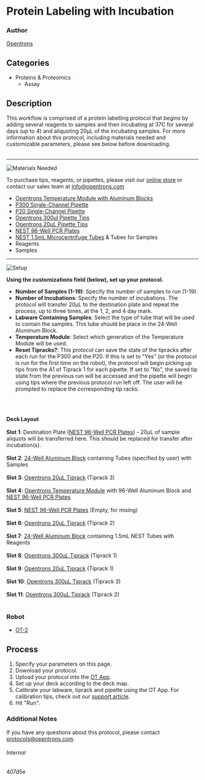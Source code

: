 # Protein  Labeling with Incubation

### Author
[Opentrons](http://www.opentrons.com/)

## Categories
* Proteins & Proteomics
    * Assay

## Description
This workflow is comprised of a protein labelling protocol that begins by adding several reagents to samples and then incubating at 37C for several days (up to 4) and aliquoting 20µL of the incubating samples. For more information about this protocol, including materials needed and customizable parameters, please see below before downloading.</br>
</br>

---
![Materials Needed](https://s3.amazonaws.com/opentrons-protocol-library-website/custom-README-images/001-General+Headings/materials.png)

To purchase tips, reagents, or pipettes, please visit our [online store](https://shop.opentrons.com/) or contact our sales team at [info@opentrons.com](mailto:info@opentrons.com)

* [Opentrons Temperature Module with Aluminum Blocks](https://shop.opentrons.com/collections/hardware-modules/products/tempdeck)
* [P300 Single-Channel Pipette](https://shop.opentrons.com/collections/ot-2-pipettes/products/single-channel-electronic-pipette)
* [P20 Single-Channel Pipette](https://shop.opentrons.com/collections/ot-2-pipettes/products/single-channel-electronic-pipette)
* [Opentrons 300µl Pipette Tips](https://shop.opentrons.com/collections/opentrons-tips/products/opentrons-300ul-tips)
* [Opentrons 20µL Pipette Tips](https://shop.opentrons.com/collections/opentrons-tips/products/opentrons-10ul-tips)
* [NEST 96-Well PCR Plates](https://shop.opentrons.com/collections/verified-labware/products/nest-0-1-ml-96-well-pcr-plate-full-skirt)
* [NEST 1.5mL Microcentrifuge Tubes](https://shop.opentrons.com/collections/verified-consumables/products/nest-microcentrifuge-tubes) & Tubes for Samples
* Reagents
* Samples


---
![Setup](https://s3.amazonaws.com/opentrons-protocol-library-website/custom-README-images/001-General+Headings/Setup.png)

**Using the customizations field (below), set up your protocol.**
* **Number of Samples (1-19)**: Specify the number of samples to run (1-19).
* **Number of Incubations**: Specify the number of incubations. The protocol will transfer 20µL to the destination plate and repeat the process, up to three times, at the 1, 2, and 4 day mark.
* **Labware Containing Samples**: Select the type of tube that will be used to contain the samples. This tube should be place in the 24-Well Aluminum Block.
* **Temperature Module**: Select which generation of the Temperature Module will be used.
* **Reset Tipracks?**: This protocol can save the state of the tipracks after each run for the P300 and the P20. If this is set to "Yes" (or the protocol is run for the first time on the robot), the protocol will begin picking up tips from the A1 of Tiprack 1 for each pipette. If set to "No", the saved tip state from the previous run will be accessed and the pipette will begin using tips where the previous protocol run left off. The user will be prompted to replace the corresponding tip racks.
</br>
</br>

**Deck Layout**</br>
</br>
**Slot 1**: Destination Plate ([NEST 96-Well PCR Plates](https://shop.opentrons.com/collections/verified-labware/products/nest-0-1-ml-96-well-pcr-plate-full-skirt)) - 20µL of sample aliquots will be transferred here. This should be replaced for transfer after incubation(s).</br>
</br>
**Slot 2**: [24-Well Aluminum Block](https://shop.opentrons.com/collections/hardware-modules/products/aluminum-block-set) containing Tubes (specified by user) with Samples</br>
</br>
**Slot 3**: [Opentrons 20µL Tiprack](https://shop.opentrons.com/collections/opentrons-tips/products/opentrons-10ul-tips) (Tiprack 3)</br>
</br>
**Slot 4**: [Opentrons Temperature Module](https://shop.opentrons.com/collections/hardware-modules/products/tempdeck) with 96-Well Aluminum Block and [NEST 96-Well PCR Plates](https://shop.opentrons.com/collections/verified-labware/products/nest-0-1-ml-96-well-pcr-plate-full-skirt)</br>
</br>
**Slot 5**: [NEST 96-Well PCR Plates](https://shop.opentrons.com/collections/verified-labware/products/nest-0-1-ml-96-well-pcr-plate-full-skirt) (Empty, for mixing)</br>
</br>
**Slot 6**: [Opentrons 20µL Tiprack](https://shop.opentrons.com/collections/opentrons-tips/products/opentrons-10ul-tips) (Tiprack 2)</br>
</br>
**Slot 7**: [24-Well Aluminum Block](https://shop.opentrons.com/collections/hardware-modules/products/aluminum-block-set) containing 1.5mL NEST Tubes with Reagents</br>
</br>
**Slot 8**: [Opentrons 300µL Tiprack](https://shop.opentrons.com/collections/opentrons-tips/products/opentrons-300ul-tips) (Tiprack 1)</br>
</br>
**Slot 9**: [Opentrons 20µL Tiprack](https://shop.opentrons.com/collections/opentrons-tips/products/opentrons-10ul-tips) (Tiprack 1)</br>
</br>
**Slot 10**: [Opentrons 300µL Tiprack](https://shop.opentrons.com/collections/opentrons-tips/products/opentrons-300ul-tips) (Tiprack 3)</br>
</br>
**Slot 11**: [Opentrons 300µL Tiprack](https://shop.opentrons.com/collections/opentrons-tips/products/opentrons-300ul-tips) (Tiprack 2)</br>
</br>

### Robot
* [OT-2](https://opentrons.com/ot-2)

## Process
1. Specify your parameters on this page.
2. Download your protocol.
3. Upload your protocol into the [OT App](https://opentrons.com/ot-app).
4. Set up your deck according to the deck map.
5. Calibrate your labware, tiprack and pipette using the OT App. For calibration tips, check out our [support article](https://support.opentrons.com/ot-2/getting-started-software-setup/deck-calibration).
6. Hit "Run".

### Additional Notes
If you have any questions about this protocol, please contact protocols@opentrons.com.

###### Internal
407d5e
